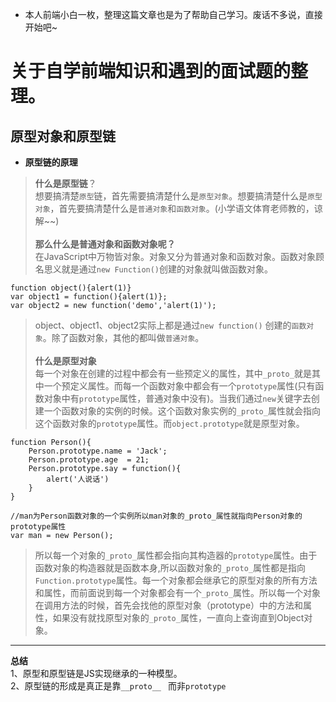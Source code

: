 - 本人前端小白一枚，整理这篇文章也是为了帮助自己学习。废话不多说，直接开始吧~
# 关于自学前端知识和遇到的面试题的整理。
## 原型对象和原型链
* **原型链的原理**
> **什么是原型链**？<br>
想要搞清楚`原型`链，首先需要搞清楚什么是`原型对象`。想要搞清楚什么是`原型对象`，首先要搞清楚什么是`普通对象`和`函数对象`。(小学语文体育老师教的，谅解~~)
<br><br>
**那么什么是普通对象和函数对象呢？** <br>
在JavaScript中万物皆对象。对象又分为普通对象和函数对象。函数对象顾名思义就是通过`new Function()`创建的对象就叫做函数对象。

```
function object(){alert(1)}
var object1 = function(){alert(1)};
var object2 = new function('demo','alert(1)');
```
> object、object1、object2实际上都是通过`new function()` 创建的`函数对象`。除了函数对象，其他的都叫做`普通对象`。
<br><br>
**什么是原型对象**<br>
每一个对象在创建的过程中都会有一些预定义的属性，其中`_proto_`就是其中一个预定义属性。而每一个函数对象中都会有一个`prototype`属性(只有函数对象中有`prototype`属性，普通对象中没有)。当我们通过`new`关键字去创建一个函数对象的实例的时候。这个函数对象实例的`_proto_`属性就会指向这个函数对象的`prototype`属性。而`object.prototype`就是原型对象。

```
function Person(){
    Person.prototype.name = 'Jack';
    Person.prototype.age  = 21;
    Person.prototype.say = function(){
        alert('人说话')
    }
}

//man为Person函数对象的一个实例所以man对象的_proto_属性就指向Person对象的prototype属性
var man = new Person(); 
```
> 所以每一个对象的`_proto_`属性都会指向其构造器的`prototype`属性。由于函数对象的构造器就是函数本身,所以函数对象的`_proto_`属性都是指向`Function.prototype`属性。每一个对象都会继承它的原型对象的所有方法和属性，而前面说到每一个对象都会有一个`_proto_`属性。所以每一个对象在调用方法的时候，首先会找他的原型对象（prototype）中的方法和属性，如果没有就找原型对象的`_proto_`属性，一直向上查询直到Object对象。

****
**总结** <br>
1、原型和原型链是JS实现继承的一种模型。<br>
2、原型链的形成是真正是靠`__proto__ ` 而非`prototype`


